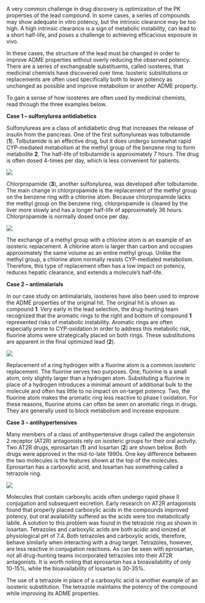 A very common challenge in drug discovery is optimization of the PK properties of the lead compound. In some cases, a series of compounds may show adequate in vitro potency, but the intrinsic clearance may be too high. A high intrinsic clearance is a sign of metabolic instability, can lead to a short half-life, and poses a challenge to achieving efficacious exposure in vivo.

In these cases, the structure of the lead must be changed in order to improve ADME properties without overly reducing the observed potency. There are a series of exchangeable substituents, called isosteres, that medicinal chemists have discovered over time. Isosteric substitutions or replacements are often used specifically both to leave potency as unchanged as possible and improve metabolism or another ADME property.

To gain a sense of how isosteres are often used by medicinal chemists, read through the three examples below.

**Case 1 – sulfonylurea antidiabetics**

Sulfonylureas are a class of antidiabetic drug that increases the release of insulin from the pancreas. One of the first sulfonylureas was tolbutamide (**1**). Tolbutamide is an effective drug, but it does undergo somewhat rapid CYP-mediated metabolism at the methyl group of the benzene ring to form metabolite **2**. The half-life of tolbutamide is approximately 7 hours. The drug is often dosed 4-times per day, which is less convenient for patients.

![](https://d3c33hcgiwev3.cloudfront.net/imageAssetProxy.v1/kLsr4g3ZQvedun75CDxZpA_0bb471d724d644ff980678751d2482a1_image.png?expiry=1729987200000&hmac=PVjsiuJOK0JN-ekMqq_idmJGQd72dUf1pOVHdpbSRF8)

Chlorpropamide (**3**), another sulfonylurea, was developed after tolbutamide. The main change in chlorpropamide is the replacement of the methyl group on the benzene ring with a chlorine atom. Because chlorpropamide lacks the methyl group on the benzene ring, chlorpropamide is cleared by the liver more slowly and has a longer half-life of approximately 36 hours. Chlorpropamide is normally dosed once per day.

![](https://d3c33hcgiwev3.cloudfront.net/imageAssetProxy.v1/o6baQvRaQNK7v_RF4GS8HA_5778b4623c7c4af68f8c88eed16e34a1_image.png?expiry=1729987200000&hmac=DjP68jB6-sRsbMFEfTfGSpblTXj5huJW7tDG29-nQMA)

The exchange of a methyl group with a chlorine atom is an example of an isosteric replacement. A chlorine atom is larger than carbon and occupies approximately the same volume as an entire methyl group. Unlike the methyl group, a chlorine atom normally resists CYP-mediated metabolism. Therefore, this type of replacement often has a low impact on potency, reduces hepatic clearance, and extends a molecule’s half-life.

**Case 2 – antimalarials**

In our case study on antimalarials, isosteres have also been used to improve the ADME properties of the original hit. The original hit is shown as compound **1**. Very early in the lead selection, the drug-hunting team recognized that the aromatic rings to the right and bottom of compound **1** represented risks of metabolic instability. Aromatic rings are often especially prone to CYP-oxidation.In order to address this metabolic risk, fluorine atoms were strategically placed on both rings. These substitutions are apparent in the final optimized lead (**2**).

![](https://d3c33hcgiwev3.cloudfront.net/imageAssetProxy.v1/dwd1-MlHTXOuWtWsdY9a6w_5da1c869af2c47bbb74539ca6b53eca1_image.png?expiry=1729987200000&hmac=jvkjZ5c6-TmC1cllu7ZN__dn2qls6UH56FH3ReU5J7w)

Replacement of a ring hydrogen with a fluorine atom is a common isosteric replacement. The fluorine serves two purposes. One, fluorine is a small atom, only slightly larger than a hydrogen atom. Substituting a fluorine in place of a hydrogen introduces a minimal amount of additional bulk to the molecule and often has little to no impact on on-target potency. Two, the fluorine atom makes the aromatic ring less reactive to phase I oxidation. For these reasons, fluorine atoms can often be seen on aromatic rings in drugs. They are generally used to block metabolism and increase exposure.

**Case 3 – antihypertensives**

Many members of a class of antihypertensive drugs called the angiotensin 2 receptor (AT2R) antagonists rely on isosteric groups for their oral activity. Two AT2R drugs, eprosartan (**1**) and losartan (**2**) are shown below. Both drugs were approved in the mid-to-late 1990s. One key difference between the two molecules is the features shown at the top of the molecules. Eprosartan has a carboxylic acid, and losartan has something called a tetrazole ring.

![](https://d3c33hcgiwev3.cloudfront.net/imageAssetProxy.v1/7oc2yFGxSRWwxjhmXEMuUw_fbe4d485b3e34832bdfcf764d6960aa1_image.png?expiry=1729987200000&hmac=1qC-watP_3C63YPfJ3bLoyNAk0v8fNy5ZDOGSUl5GYo)

Molecules that contain carboxylic acids often undergo rapid phase II conjugation and subsequent excretion. Early research on AT2R antagonists found that properly placed carboxylic acids in the compounds improved potency, but oral availability suffered as the acids were too metabolically labile. A solution to this problem was found in the tetrazole ring as shown in losartan. Tetrazoles and carboxylic acids are both acidic and ionized at physiological pH of 7.4. Both tetrazoles and carboxylic acids, therefore, behave similarly when interacting with a drug target. Tetrazoles, however, are less reactive in conjugation reactions. As can be seen with eprosartan, not all drug-hunting teams incorporated tetrazoles into their AT2R antagonists. It is worth noting that eprosartan has a bioavailability of only 10-15%, while the bioavailability of losartan is 30-35%.

The use of a tetrazole in place of a carboxylic acid is another example of an isosteric substitution. The tetrazole maintains the potency of the compound while improving its ADME properties.
